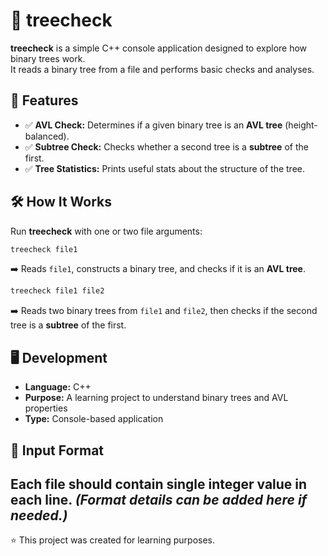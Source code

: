 # 🌳 treecheck  

**treecheck** is a simple C++ console application designed to explore how binary trees work.  
It reads a binary tree from a file and performs basic checks and analyses.  

## 🚀 Features  
- ✅ **AVL Check:** Determines if a given binary tree is an **AVL tree** (height-balanced).  
- ✅ **Subtree Check:** Checks whether a second tree is a **subtree** of the first.  
- ✅ **Tree Statistics:** Prints useful stats about the structure of the tree.  

## 🛠 How It Works  

Run **treecheck** with one or two file arguments:  

```sh
treecheck file1
```
➡️ Reads `file1`, constructs a binary tree, and checks if it is an **AVL tree**.  

```sh
treecheck file1 file2
```
➡️ Reads two binary trees from `file1` and `file2`, then checks if the second tree is a **subtree** of the first.  

## 🖥️ Development  
- **Language:** C++  
- **Purpose:** A learning project to understand binary trees and AVL properties  
- **Type:** Console-based application  

## 📂 Input Format  
Each file should contain single integer value in each line. *(Format details can be added here if needed.)*  
---  

⭐ This project was created for learning purposes.
